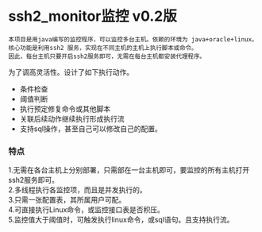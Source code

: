 # ssh2_monitor监控 v0.2版
    本项目是用java编写的监控程序，可以监控多台主机。依赖的环境为 java+oracle+linux。
    核心功能是利用ssh2 服务，实现在不同主机的主机上执行脚本或命令。
    因此，每台主机只要开启ssh2服务即可，无需在每台主机都安装代理程序。
为了调高灵活性。设计了如下执行动作。<br>
-  条件检查 <br>
-  阈值判断<br>
-  执行预定修复命令或其他脚本<br>
-  关联后续动作继续执行形成执行流<br>
-  支持sql操作，甚至自己可以修改自己的配置。<br>

### 特点
1.无需在各台主机上分别部署，只需部在一台主机即可，要监控的所有主机打开ssh2服务即可。<br>
2.多线程执行各监控项，而且是并发执行的。<br>
3.只需一张配置表，其所属用户可配。<br>
4.可直接执行Linux命令，或监控接口表是否积压。<br>
5.监控值大于阈值时，可触发执行linux命令，或sql语句。且支持执行流。<br>

